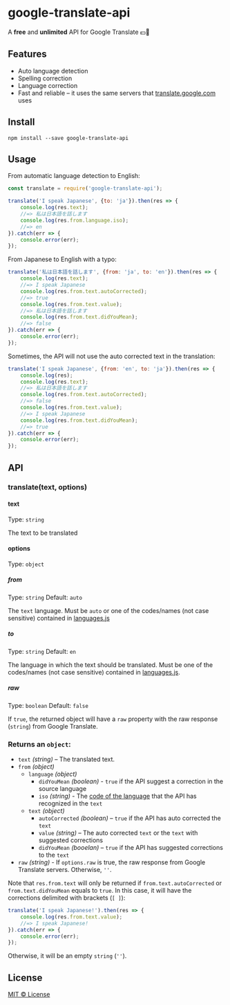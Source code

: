 # google-translate-api
A **free** and **unlimited** API for Google Translate :dollar::no_entry_sign:

## Features 

- Auto language detection
- Spelling correction
- Language correction 
- Fast and reliable – it uses the same servers that [translate.google.com](https://translate.google.com) uses

## Install 

```
npm install --save google-translate-api
```

## Usage
From automatic language detection to English:

``` js
const translate = require('google-translate-api');

translate('I speak Japanese', {to: 'ja'}).then(res => {
    console.log(res.text);
    //=> 私は日本語を話します
    console.log(res.from.language.iso);
    //=> en
}).catch(err => {
    console.error(err);
});
```

From Japanese to English with a typo:

``` js
translate('私は日本語を話します', {from: 'ja', to: 'en'}).then(res => {
    console.log(res.text);
    //=> I speak Japanese
    console.log(res.from.text.autoCorrected);
    //=> true
    console.log(res.from.text.value);
    //=> 私は日本語を話します
    console.log(res.from.text.didYouMean);
    //=> false
}).catch(err => {
    console.error(err);
});
```

Sometimes, the API will not use the auto corrected text in the translation:

``` js
translate('I speak Japanese', {from: 'en', to: 'ja'}).then(res => {
    console.log(res);
    console.log(res.text);
    //=> 私は日本語を話します
    console.log(res.from.text.autoCorrected);
    //=> false
    console.log(res.from.text.value);
    //=> I speak Japanese
    console.log(res.from.text.didYouMean);
    //=> true
}).catch(err => {
    console.error(err);
});
```

## API

### translate(text, options)

#### text

Type: `string`

The text to be translated

#### options

Type: `object`

##### from

Type: `string` Default: `auto`

The `text` language. Must be `auto` or one of the codes/names (not case sensitive) contained in [languages.js](./languages.js)

##### to

Type: `string` Default: `en`

The language in which the text should be translated. Must be one of the codes/names (not case sensitive) contained in [languages.js](./languages.js).

##### raw

Type: `boolean` Default: `false`

If `true`, the returned object will have a `raw` property with the raw response (`string`) from Google Translate.

### Returns an `object`:

- `text` *(string)* – The translated text.
- `from` *(object)*
  - `language` *(object)*
    - `didYouMean` *(boolean)* - `true` if the API suggest a correction in the source language
    - `iso` *(string)* - The [code of the language](./languages.js) that the API has recognized in the `text`
  - `text` *(object)*
    - `autoCorrected` *(boolean)* – `true` if the API has auto corrected the `text`
    - `value` *(string)* – The auto corrected `text` or the `text` with suggested corrections
    - `didYouMean` *(booelan)* – `true` if the API has suggested corrections to the `text`
- `raw` *(string)* - If `options.raw` is true, the raw response from Google Translate servers. Otherwise, `''`.

Note that `res.from.text` will only be returned if `from.text.autoCorrected` or `from.text.didYouMean` equals to `true`. In this case, it will have the corrections delimited with brackets (`[ ]`):

``` js
translate('I speak Japanese!').then(res => {
    console.log(res.from.text.value);
    //=> I speak Japanese!
}).catch(err => {
    console.error(err);
});
```
Otherwise, it will be an empty `string` (`''`).

## License

[MIT © License](./LICENSE)